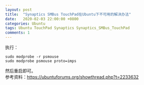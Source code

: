 ```yaml
---
layout: post
title:  "Synaptics SMBus TouchPad在Ubuntu下不可用的解决办法"
date:   2020-02-03 22:00:00 +0800
categories: Ubuntu
tags: Ubuntu TouchPad Synaptics Synaptics_SMBus_TouchPad
comments: 1
---
```

执行：
```shell
sudo modprobe -r psmouse
sudo modprobe psmouse proto=imps
```
然后重启即可。  
参考资料：<https://ubuntuforums.org/showthread.php?t=2233632>